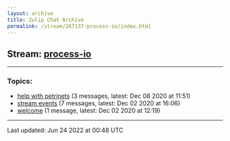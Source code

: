 ```yaml
---
layout: archive
title: Zulip Chat Archive
permalink: /stream/267137-process-io/index.html
---
```


## Stream: [process-io](https://mattecapu.github.io/ct-zulip-archive/stream/267137-process-io/index.html)
---

### Topics:

* [help with petrinets](topic/topic_help.20with.20petrinets.html) (3 messages, latest: Dec 08 2020 at 11:51)
* [stream events](topic/topic_stream.20events.html) (7 messages, latest: Dec 02 2020 at 16:06)
* [welcome](topic/topic_welcome.html) (1 message, latest: Dec 02 2020 at 12:19)

<hr><p>Last updated: Jun 24 2022 at 00:48 UTC</p>